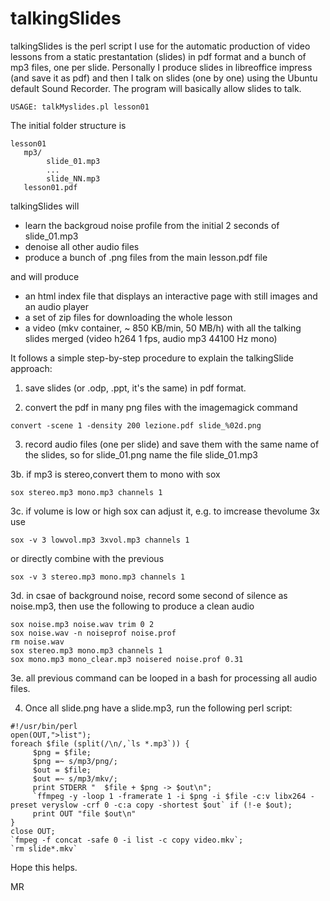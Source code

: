 # talkingSlides

talkingSlides is the perl script I use for the automatic production of video lessons from a static prestantation (slides) in pdf format and a bunch of mp3 files, one per slide. Personally I produce slides in libreoffice impress (and save it as pdf) and then I talk on slides (one by one) using the Ubuntu default Sound Recorder. The program will basically allow slides to talk.

```
USAGE: talkMyslides.pl lesson01
```
The initial folder structure is 
```
lesson01
   mp3/
        slide_01.mp3
        ...
        slide_NN.mp3
   lesson01.pdf
```
talkingSlides will
- learn the backgroud noise profile from the initial 2 seconds of slide_01.mp3
- denoise all other audio files
- produce a bunch of .png files from the main lesson.pdf file

and will produce

- an html index file that displays an interactive page with still images and an audio player
- a set of zip files for downloading the whole lesson
- a video (mkv container, ~ 850 KB/min, 50 MB/h) with all the talking slides merged (video h264 1 fps, audio mp3 44100 Hz mono) 

It follows a simple step-by-step procedure to explain the talkingSlide approach:

1. save slides (or .odp, .ppt, it's the same) in pdf format.

2. convert the pdf in many png files with the imagemagick command
```
convert -scene 1 -density 200 lezione.pdf slide_%02d.png
```
3. record audio files (one per slide) and save them with the same name of the slides, so for slide_01.png name the file slide_01.mp3

3b. if mp3 is stereo,convert them to mono with sox
```
sox stereo.mp3 mono.mp3 channels 1
```
3c. if volume is low or high sox can adjust it, e.g. to imcrease thevolume 3x use 
```
sox -v 3 lowvol.mp3 3xvol.mp3 channels 1
```
   or directly combine with the previous 
```
sox -v 3 stereo.mp3 mono.mp3 channels 1 
```
3d. in csae of background noise, record some second of silence as noise.mp3, then use the following to produce a clean audio
```
sox noise.mp3 noise.wav trim 0 2
sox noise.wav -n noiseprof noise.prof
rm noise.wav
sox stereo.mp3 mono.mp3 channels 1
sox mono.mp3 mono_clear.mp3 noisered noise.prof 0.31
```
3e. all previous command can be looped in a bash for processing all audio files.

4. Once all slide.png have a slide.mp3, run the following perl script:
```
#!/usr/bin/perl
open(OUT,">list");
foreach $file (split(/\n/,`ls *.mp3`)) {
     $png = $file;
     $png =~ s/mp3/png/;
     $out = $file;
     $out =~ s/mp3/mkv/;
     print STDERR "  $file + $png -> $out\n";
     `ffmpeg -y -loop 1 -framerate 1 -i $png -i $file -c:v libx264 -preset veryslow -crf 0 -c:a copy -shortest $out` if (!-e $out);
     print OUT "file $out\n"
}
close OUT;
`fmpeg -f concat -safe 0 -i list -c copy video.mkv`;
`rm slide*.mkv`
```
Hope this helps.

MR
